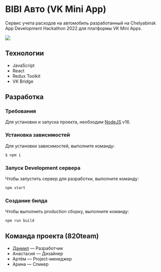 # BIBI Авто (VK Mini App)
Сервис учета расходов на автомобиль разработанный на Chelyabinsk App Development Hackathon 2022 для платформы VK Mini Apps.

<img src="https://sun9-40.userapi.com/impg/ptkVKlEkc8xCKfTAXCZEvDQAVFgGDB_nGKH9Gw/-kZ3sEupjpI.jpg?size=1687x1084&quality=95&sign=219f11ef607849065ee83285c7c48561&type=album">

## Технологии
- JavaScript
- React
- Redux Toolkit
- VK Bridge

## Разработка

### Требования
Для установки и запуска проекта, необходим [NodeJS](https://nodejs.org/) v16.

### Установка зависимостей
Для установки зависимостей, выполните команду:
```sh
$ npm i
```

### Запуск Development сервера
Чтобы запустить сервер для разработки, выполните команду:
```sh
npm start
```

### Создание билда
Чтобы выполнить production сборку, выполните команду: 
```sh
npm run build
```

## Команда проекта (820team)

- [Даниил](https://t.me/litvinod) — Разработчик
- Анастасия — Дизайнер
- Артём — Project-менеджер
- Арина — Спикер
